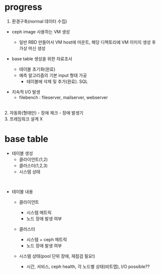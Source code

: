 # progress

1. 환경구축(normal 데이터 수집)
- ceph image 사용하는 VM 생성
  - 일반 RBD 만들어서 VM host에 마운트, 해당 디렉토리에 VM 이미지 생성 후 가상 머신 생성

- base table 생성을 위한 자료조사
  - 테이블 초기화(완료)
  - 예측 알고리즘의 기본 input 형태 가공
    - 테이블에 삭제 및 추가(완료). SQL

* 지속적 I/O 발생
  - filebench : fileserver, mailserver, webserver
<br/>
2. 자동화(형태만)
  - 장애 체크
  - 장애 발생기
<br/>
3. 프레임워크 설계 X
<br/>

# base table
- 테이블 생성
  - 클라이언트(1,2)
  - 클러스터(1,2,3) 
  - 시스템 상태
<br/>

- 테이블 내용
  - 클라이언트
    - 시스템 메트릭
    - 노드 장애 발생 여부
    
  - 클러스터
    - 시스템 + ceph 메트릭
    - 노드 장애 발생 여부
    
  - 시스템 상태(pool 단위 장애, 재점검 필요!)
    - 시간, 서비스, ceph health, 각 노드별 상태(비트맵), I/O possible??
